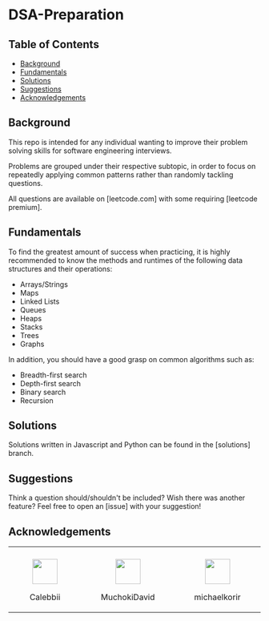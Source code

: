 # DSA-Preparation


## Table of Contents

- [Background](#background)
- [Fundamentals](#fundamentals)
- [Solutions](#solutions)
- [Suggestions](#suggestions)
- [Acknowledgements](#acknowledgements)

## Background

This repo is intended for any individual wanting to improve their problem
solving skills for software engineering interviews.

Problems are grouped under their respective subtopic, in order to focus on
repeatedly applying common patterns rather than randomly tackling questions.

All questions are available on [leetcode.com] with some requiring [leetcode premium]. 

## Fundamentals

To find the greatest amount of success when practicing, it is highly recommended
to know the methods and runtimes of the following data structures and their
operations:

- Arrays/Strings
- Maps
- Linked Lists
- Queues
- Heaps
- Stacks
- Trees
- Graphs

In addition, you should have a good grasp on common algorithms such as:

- Breadth-first search
- Depth-first search
- Binary search
- Recursion


## Solutions

Solutions written in Javascript and Python can be found in the [solutions] branch.

## Suggestions

Think a question should/shouldn't be included? Wish there was another feature?
Feel free to open an [issue] with your suggestion!
 
## Acknowledgements

<table>
  <tr>
        <td>
            <a> <img width="500">
        </td>
        <td>
            <a> <img width="500">
        </td>
        </td>
        <td>
            <a> <img width="500">
        </td>
  <tr>
  <tr>
    <td>
        <p align="center">
            <a href="https://github.com/Calebbii" target="_blank" rel="noreferrer">
                <img src="https://github.com/Calebbii.png" width="50">
        </a>
            <p align="center">Calebbii</p>
        </p>
    </td>
    <td>           
        <p align="center">
            <a href="https://github.com/MuchokiDavid" target="_blank" rel="noreferrer">
                <img src="https://github.com/MuchokiDavid.png" width="50">
        </a>
            <p align="center">MuchokiDavid</p>
        </p>
    </td>
    <td>
      <p align="center">
            <a href="https://github.com/michaelkorir" target="_blank" rel="noreferrer">
                <img src="https://github.com/michaelkorir.png" width="50">
        </a>
            <p align="center">michaelkorir</p>
        </p>
    </td>
  </tr>
  
</table>
